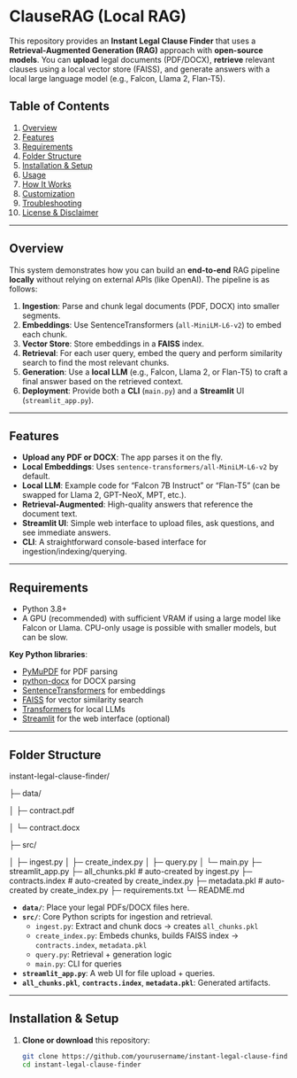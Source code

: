 # ClauseRAG (Local RAG)

This repository provides an **Instant Legal Clause Finder** that uses a **Retrieval-Augmented Generation (RAG)** approach with **open-source models**. You can **upload** legal documents (PDF/DOCX), **retrieve** relevant clauses using a local vector store (FAISS), and generate answers with a local large language model (e.g., Falcon, Llama 2, Flan-T5).

## Table of Contents
1. [Overview](#overview)  
2. [Features](#features)  
3. [Requirements](#requirements)  
4. [Folder Structure](#folder-structure)  
5. [Installation & Setup](#installation--setup)  
6. [Usage](#usage)  
7. [How It Works](#how-it-works)  
8. [Customization](#customization)  
9. [Troubleshooting](#troubleshooting)  
10. [License & Disclaimer](#license--disclaimer)

---

## Overview

This system demonstrates how you can build an **end-to-end** RAG pipeline **locally** without relying on external APIs (like OpenAI). The pipeline is as follows:

1. **Ingestion**: Parse and chunk legal documents (PDF, DOCX) into smaller segments.  
2. **Embeddings**: Use SentenceTransformers (`all-MiniLM-L6-v2`) to embed each chunk.  
3. **Vector Store**: Store embeddings in a **FAISS** index.  
4. **Retrieval**: For each user query, embed the query and perform similarity search to find the most relevant chunks.  
5. **Generation**: Use a **local LLM** (e.g., Falcon, Llama 2, or Flan-T5) to craft a final answer based on the retrieved context.  
6. **Deployment**: Provide both a **CLI** (`main.py`) and a **Streamlit** UI (`streamlit_app.py`).

---

## Features

- **Upload any PDF or DOCX**: The app parses it on the fly.  
- **Local Embeddings**: Uses `sentence-transformers/all-MiniLM-L6-v2` by default.  
- **Local LLM**: Example code for “Falcon 7B Instruct” or “Flan-T5” (can be swapped for Llama 2, GPT-NeoX, MPT, etc.).  
- **Retrieval-Augmented**: High-quality answers that reference the document text.  
- **Streamlit UI**: Simple web interface to upload files, ask questions, and see immediate answers.  
- **CLI**: A straightforward console-based interface for ingestion/indexing/querying.

---

## Requirements

- Python 3.8+  
- A GPU (recommended) with sufficient VRAM if using a large model like Falcon or Llama. CPU-only usage is possible with smaller models, but can be slow.  

**Key Python libraries**:  
- [PyMuPDF](https://pymupdf.readthedocs.io/) for PDF parsing  
- [python-docx](https://github.com/python-openxml/python-docx) for DOCX parsing  
- [SentenceTransformers](https://www.sbert.net/) for embeddings  
- [FAISS](https://github.com/facebookresearch/faiss) for vector similarity search  
- [Transformers](https://github.com/huggingface/transformers) for local LLMs  
- [Streamlit](https://streamlit.io/) for the web interface (optional)

---

## Folder Structure

instant-legal-clause-finder/

├─ data/

│   ├─ contract.pdf

│   └─ contract.docx

├─ src/

│   ├─ ingest.py
│   ├─ create_index.py
│   ├─ query.py
│   └─ main.py
├─ streamlit_app.py
├─ all_chunks.pkl       # auto-created by ingest.py
├─ contracts.index      # auto-created by create_index.py
├─ metadata.pkl         # auto-created by create_index.py
├─ requirements.txt
└─ README.md

- **`data/`**: Place your legal PDFs/DOCX files here.  
- **`src/`**: Core Python scripts for ingestion and retrieval.  
  - `ingest.py`: Extract and chunk docs -> creates `all_chunks.pkl`  
  - `create_index.py`: Embeds chunks, builds FAISS index -> `contracts.index`, `metadata.pkl`  
  - `query.py`: Retrieval + generation logic  
  - `main.py`: CLI for queries  
- **`streamlit_app.py`**: A web UI for file upload + queries.  
- **`all_chunks.pkl`**, **`contracts.index`**, **`metadata.pkl`**: Generated artifacts.

---

## Installation & Setup

1. **Clone or download** this repository:  
   ```bash
   git clone https://github.com/yourusername/instant-legal-clause-finder.git
   cd instant-legal-clause-finder
